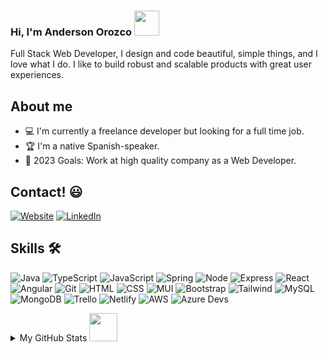 <h3>Hi, I'm Anderson Orozco <img src="https://media.giphy.com/media/hvRJCLFzcasrR4ia7z/giphy.gif" width="40"></h3>
<p>Full Stack Web Developer,
I design and code beautiful, simple things, and I love what I do.
I like to build robust and scalable products with great user experiences.</p>

## About me
- 💻 I'm currently a freelance developer but looking for a full time job.
- 🏆 I'm a native Spanish-speaker.
- 🥅 2023 Goals: Work at high quality company as a Web Developer.
  
 ## Contact! 😃
[![Website](https://img.shields.io/badge/Website-blue?style=for-the-badge&logo=Google-chrome&logoColor=white)](https://anderson-orozco.netlify.app)
[![LinkedIn](https://img.shields.io/badge/LinkedIn-%230077B5.svg?style=for-the-badge&logo=linkedin&logoColor=white)](https://linkedin.com/in/anderson-orozco) 

## Skills 🛠
![Java](https://img.shields.io/badge/Java-ED8B00?style=for-the-badge&logo=openjdk&logoColor=white)
![TypeScript](https://img.shields.io/badge/typescript-%23007ACC.svg?style=for-the-badge&logo=typescript&logoColor=white)
![JavaScript](https://img.shields.io/badge/javascript-%23323330.svg?style=for-the-badge&logo=javascript&logoColor=%23F7DF1E)
![Spring](https://img.shields.io/badge/Spring-6DB33F?style=for-the-badge&logo=spring&logoColor=white)
![Node](https://img.shields.io/badge/Node.js-43853D?style=for-the-badge&logo=node.js&logoColor=white)
![Express](https://img.shields.io/badge/Express.js-404D59?style=for-the-badge)
![React](https://img.shields.io/badge/react-%2320232a.svg?style=for-the-badge&logo=react&logoColor=%2361DAFB)
![Angular](https://img.shields.io/badge/Angular-DD0031?style=for-the-badge&logo=angular&logoColor=white)
![Git](https://img.shields.io/badge/git-%23F05033.svg?style=for-the-badge&logo=git&logoColor=white)
![HTML](https://img.shields.io/badge/HTML5-E34F26?style=for-the-badge&logo=html5&logoColor=white)
![CSS](https://img.shields.io/badge/CSS3-1572B6?style=for-the-badge&logo=css3&logoColor=white)
![MUI](https://img.shields.io/badge/Material--UI-0081CB?style=for-the-badge&logo=material-ui&logoColor=white)
![Bootstrap](https://img.shields.io/badge/Bootstrap-563D7C?style=for-the-badge&logo=bootstrap&logoColor=white)
![Tailwind](https://img.shields.io/badge/Tailwind_CSS-38B2AC?style=for-the-badge&logo=tailwind-css&logoColor=white)
![MySQL](https://img.shields.io/badge/MySQL-005C84?style=for-the-badge&logo=mysql&logoColor=white)
![MongoDB](https://img.shields.io/badge/MongoDB-4EA94B?style=for-the-badge&logo=mongodb&logoColor=white)
![Trello](https://img.shields.io/badge/Trello-0052CC?style=for-the-badge&logo=trello&logoColor=white)
![Netlify](https://img.shields.io/badge/Netlify-00C7B7?style=for-the-badge&logo=netlify&logoColor=white)
![AWS](https://img.shields.io/badge/Amazon_AWS-232F3E?style=for-the-badge&logo=amazon-aws&logoColor=white)
![Azure Devs](https://img.shields.io/badge/Azure_DevOps-0078D7?style=for-the-badge&logo=azure-devops&logoColor=white)


<details>
  <summary>My GitHub Stats <img src = "https://i.pinimg.com/originals/65/c4/f4/65c4f452571be1261e9c623f7da488ac.gif" width = 45px></summary>
  <div align="center">
    <a href="https://github.com/Anderson0x07">
      <img src="https://github-profile-summary-cards.vercel.app/api/cards/profile-details?username=Anderson0x07&theme=dark" />
    </a>
    <a href="https://github.com/Anderson0x07">
      <img src="https://github-readme-streak-stats.herokuapp.com/?user=Anderson0x07&hide_border=true&card_width=338&theme=dark" />
    </a>
    <a href="https://github.com/Anderson0x07">
      <img src="http://github-profile-summary-cards.vercel.app/api/cards/repos-per-language?username=Anderson0x07&theme=dark" />
    </a>
  </div>
</details>
